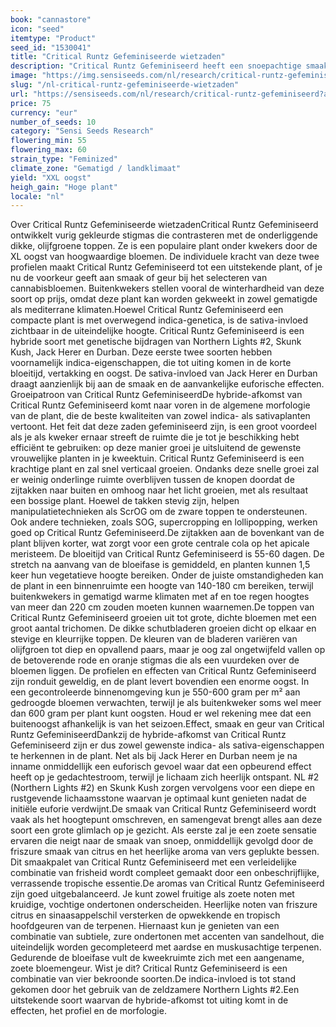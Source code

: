 ```yaml
---
book: "cannastore"
icon: "seed"
itemtype: "Product"
seed_id: "1530041"
title: "Critical Runtz Gefeminiseerde wietzaden"
description: "Critical Runtz Gefeminiseerd heeft een snoepachtige smaak met tropische aroma's. Geniet van de 70% indica / 30% sativa hybride-effecten en XL oogst."
image: "https://img.sensiseeds.com/nl/research/critical-runtz-gefeminiseerd-image.png"
slug: "/nl-critical-runtz-gefeminiseerde-wietzaden"
url: "https://sensiseeds.com/nl/research/critical-runtz-gefeminiseerd?a_aid=cannastore"
price: 75
currency: "eur"
number_of_seeds: 10
category: "Sensi Seeds Research"
flowering_min: 55
flowering_max: 60
strain_type: "Feminized"
climate_zone: "Gematigd / landklimaat"
yield: "XXL oogst"
heigh_gain: "Hoge plant"
locale: "nl"
---
```

Over Critical Runtz Gefeminiseerde wietzadenCritical Runtz Gefeminiseerd ontwikkelt vurig gekleurde stigmas die contrasteren met de onderliggende dikke, olijfgroene toppen. Ze is een populaire plant onder kwekers door de XL oogst van hoogwaardige bloemen. De individuele kracht van deze twee profielen maakt Critical Runtz Gefeminiseerd tot een uitstekende plant, of je nu de voorkeur geeft aan smaak of geur bij het selecteren van cannabisbloemen. Buitenkwekers stellen vooral de winterhardheid van deze soort op prijs, omdat deze plant kan worden gekweekt in zowel gematigde als mediterrane klimaten.Hoewel Critical Runtz Gefeminiseerd een compacte plant is met overwegend indica-genetica, is de sativa-invloed zichtbaar in de uiteindelijke hoogte. Critical Runtz Gefeminiseerd is een hybride soort met genetische bijdragen van Northern Lights #2, Skunk Kush, Jack Herer en Durban. Deze eerste twee soorten hebben voornamelijk indica-eigenschappen, die tot uiting komen in de korte bloeitijd, vertakking en oogst. De sativa-invloed van Jack Herer en Durban draagt aanzienlijk bij aan de smaak en de aanvankelijke euforische effecten. Groeipatroon van Critical Runtz GefeminiseerdDe hybride-afkomst van Critical Runtz Gefeminiseerd komt naar voren in de algemene morfologie van de plant, die de beste kwaliteiten van zowel indica- als sativaplanten vertoont. Het feit dat deze zaden gefeminiseerd zijn, is een groot voordeel als je als kweker ernaar streeft de ruimte die je tot je beschikking hebt efficiënt te gebruiken: op deze manier groei je uitsluitend de gewenste vrouwelijke planten in je kweektuin. Critical Runtz Gefeminiseerd is een krachtige plant en zal snel verticaal groeien. Ondanks deze snelle groei zal er weinig onderlinge ruimte overblijven tussen de knopen doordat de zijtakken naar buiten en omhoog naar het licht groeien, met als resultaat een bossige plant. Hoewel de takken stevig zijn, helpen manipulatietechnieken als ScrOG om de zware toppen te ondersteunen. Ook andere technieken, zoals SOG, supercropping en lollipopping, werken goed op Critical Runtz Gefeminiseerd.De zijtakken aan de bovenkant van de plant blijven korter, wat zorgt voor een grote centrale cola op het apicale meristeem. De bloeitijd van Critical Runtz Gefeminiseerd is 55-60 dagen. De stretch na aanvang van de bloeifase is gemiddeld, en planten kunnen 1,5 keer hun vegetatieve hoogte bereiken. Onder de juiste omstandigheden kan de plant in een binnenruimte een hoogte van 140-180 cm bereiken, terwijl buitenkwekers in gematigd warme klimaten met af en toe regen hoogtes van meer dan 220 cm zouden moeten kunnen waarnemen.De toppen van Critical Runtz Gefeminiseerd groeien uit tot grote, dichte bloemen met een groot aantal trichomen. De dikke schutbladeren groeien dicht op elkaar en stevige en kleurrijke toppen. De kleuren van de bladeren variëren van olijfgroen tot diep en opvallend paars, maar je oog zal ongetwijfeld vallen op de betoverende rode en oranje stigmas die als een vuurdeken over de bloemen liggen. De profielen en effecten van Critical Runtz Gefeminiseerd zijn ronduit geweldig, en de plant levert bovendien een enorme oogst. In een gecontroleerde binnenomgeving kun je 550-600 gram per m² aan gedroogde bloemen verwachten, terwijl je als buitenkweker soms wel meer dan 600 gram per plant kunt oogsten. Houd er wel rekening mee dat een buitenoogst afhankelijk is van het seizoen.Effect, smaak en geur van Critical Runtz GefeminiseerdDankzij de hybride-afkomst van Critical Runtz Gefeminiseerd zijn er dus zowel gewenste indica- als sativa-eigenschappen te herkennen in de plant. Net als bij Jack Herer en Durban neem je na inname onmiddellijk een euforisch gevoel waar dat een opbeurend effect heeft op je gedachtestroom, terwijl je lichaam zich heerlijk ontspant. NL #2 (Northern Lights #2) en Skunk Kush zorgen vervolgens voor een diepe en rustgevende lichaamsstone waarvan je optimaal kunt genieten nadat de initiële euforie verdwijnt.De smaak van Critical Runtz Gefeminiseerd wordt vaak als het hoogtepunt omschreven, en samengevat brengt alles aan deze soort een grote glimlach op je gezicht. Als eerste zal je een zoete sensatie ervaren die neigt naar de smaak van snoep, onmiddellijk gevolgd door de friszure smaak van citrus en het heerlijke aroma van vers geplukte bessen. Dit smaakpalet van Critical Runtz Gefeminiseerd met een verleidelijke combinatie van frisheid wordt compleet gemaakt door een onbeschrijflijke, verrassende tropische essentie.De aromas van Critical Runtz Gefeminiseerd zijn goed uitgebalanceerd. Je kunt zowel fruitige als zoete noten met kruidige, vochtige ondertonen onderscheiden. Heerlijke noten van friszure citrus en sinaasappelschil versterken de opwekkende en tropisch hoofdgeuren van de terpenen. Hiernaast kun je genieten van een combinatie van subtiele, zure ondertonen met accenten van sandelhout, die uiteindelijk worden gecompleteerd met aardse en muskusachtige terpenen. Gedurende de bloeifase vult de kweekruimte zich met een aangename, zoete bloemengeur. Wist je dit? Critical Runtz Gefeminiseerd is een combinatie van vier bekroonde soorten.De indica-invloed is tot stand gekomen door het gebruik van de zeldzamere Northern Lights #2.Een uitstekende soort waarvan de hybride-afkomst tot uiting komt in de effecten, het profiel en de morfologie.
